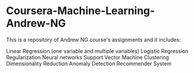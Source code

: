 # Coursera-Machine-Learning-Andrew-NG
This is a repository of Andrew NG course's assignments and it includes:

Linear Regression (one variable and multiple variables)
Logistic Regression
Regularization
Neural networks
Support Vector Machine
Clustering
Dimensionality Reduction
Anomaly Detection
Recommender System
